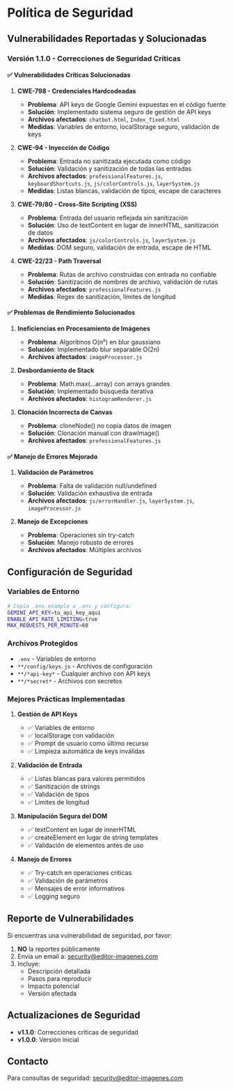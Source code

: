 # Política de Seguridad

## Vulnerabilidades Reportadas y Solucionadas

### Versión 1.1.0 - Correcciones de Seguridad Críticas

#### ✅ Vulnerabilidades Críticas Solucionadas

1. **CWE-798 - Credenciales Hardcodeadas**
   - **Problema**: API keys de Google Gemini expuestas en el código fuente
   - **Solución**: Implementado sistema seguro de gestión de API keys
   - **Archivos afectados**: `chatbot.html`, `Index_fixed.html`
   - **Medidas**: Variables de entorno, localStorage seguro, validación de keys

2. **CWE-94 - Inyección de Código**
   - **Problema**: Entrada no sanitizada ejecutada como código
   - **Solución**: Validación y sanitización de todas las entradas
   - **Archivos afectados**: `professionalFeatures.js`, `keyboardShortcuts.js`, `js/colorControls.js`, `layerSystem.js`
   - **Medidas**: Listas blancas, validación de tipos, escape de caracteres

3. **CWE-79/80 - Cross-Site Scripting (XSS)**
   - **Problema**: Entrada del usuario reflejada sin sanitización
   - **Solución**: Uso de textContent en lugar de innerHTML, sanitización de datos
   - **Archivos afectados**: `js/colorControls.js`, `layerSystem.js`
   - **Medidas**: DOM seguro, validación de entrada, escape de HTML

4. **CWE-22/23 - Path Traversal**
   - **Problema**: Rutas de archivo construidas con entrada no confiable
   - **Solución**: Sanitización de nombres de archivo, validación de rutas
   - **Archivos afectados**: `professionalFeatures.js`
   - **Medidas**: Regex de sanitización, límites de longitud

#### ✅ Problemas de Rendimiento Solucionados

1. **Ineficiencias en Procesamiento de Imágenes**
   - **Problema**: Algoritmos O(n²) en blur gaussiano
   - **Solución**: Implementado blur separable O(2n)
   - **Archivos afectados**: `imageProcessor.js`

2. **Desbordamiento de Stack**
   - **Problema**: Math.max(...array) con arrays grandes
   - **Solución**: Implementado búsqueda iterativa
   - **Archivos afectados**: `histogramRenderer.js`

3. **Clonación Incorrecta de Canvas**
   - **Problema**: cloneNode() no copia datos de imagen
   - **Solución**: Clonación manual con drawImage()
   - **Archivos afectados**: `professionalFeatures.js`

#### ✅ Manejo de Errores Mejorado

1. **Validación de Parámetros**
   - **Problema**: Falta de validación null/undefined
   - **Solución**: Validación exhaustiva de entrada
   - **Archivos afectados**: `js/errorHandler.js`, `layerSystem.js`, `imageProcessor.js`

2. **Manejo de Excepciones**
   - **Problema**: Operaciones sin try-catch
   - **Solución**: Manejo robusto de errores
   - **Archivos afectados**: Múltiples archivos

## Configuración de Seguridad

### Variables de Entorno
```bash
# Copia .env.example a .env y configura:
GEMINI_API_KEY=tu_api_key_aqui
ENABLE_API_RATE_LIMITING=true
MAX_REQUESTS_PER_MINUTE=60
```

### Archivos Protegidos
- `.env` - Variables de entorno
- `**/config/keys.js` - Archivos de configuración
- `**/*api-key*` - Cualquier archivo con API keys
- `**/*secret*` - Archivos con secretos

### Mejores Prácticas Implementadas

1. **Gestión de API Keys**
   - ✅ Variables de entorno
   - ✅ localStorage con validación
   - ✅ Prompt de usuario como último recurso
   - ✅ Limpieza automática de keys inválidas

2. **Validación de Entrada**
   - ✅ Listas blancas para valores permitidos
   - ✅ Sanitización de strings
   - ✅ Validación de tipos
   - ✅ Límites de longitud

3. **Manipulación Segura del DOM**
   - ✅ textContent en lugar de innerHTML
   - ✅ createElement en lugar de string templates
   - ✅ Validación de elementos antes de uso

4. **Manejo de Errores**
   - ✅ Try-catch en operaciones críticas
   - ✅ Validación de parámetros
   - ✅ Mensajes de error informativos
   - ✅ Logging seguro

## Reporte de Vulnerabilidades

Si encuentras una vulnerabilidad de seguridad, por favor:

1. **NO** la reportes públicamente
2. Envía un email a: security@editor-imagenes.com
3. Incluye:
   - Descripción detallada
   - Pasos para reproducir
   - Impacto potencial
   - Versión afectada

## Actualizaciones de Seguridad

- **v1.1.0**: Correcciones críticas de seguridad
- **v1.0.0**: Versión inicial

## Contacto

Para consultas de seguridad: security@editor-imagenes.com
